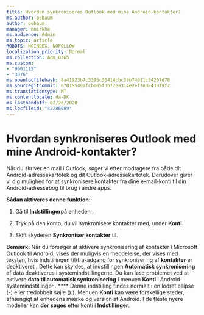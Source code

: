 ```yaml
---
title: Hvordan synkroniseres Outlook med mine Android-kontakter?
ms.author: pebaum
author: pebaum
manager: mnirkhe
ms.audience: Admin
ms.topic: article
ROBOTS: NOINDEX, NOFOLLOW
localization_priority: Normal
ms.collection: Adm_O365
ms.custom:
- "9001115"
- "3076"
ms.openlocfilehash: 8a41923b7c3395c30414cbc39b74011c54267d78
ms.sourcegitcommit: 67015549afcbe05f3b77ea314e2ef7e0e439f9f2
ms.translationtype: MT
ms.contentlocale: da-DK
ms.lasthandoff: 02/26/2020
ms.locfileid: "42286089"
---
```

# <a name="how-does-outlook-sync-with-my-android-contacts"></a>Hvordan synkroniseres Outlook med mine Android-kontakter?

Når du skriver en mail i Outlook, søger vi efter modtagere fra både dit Android-adressekartotek og dit Outlook-adressekartotek. Derudover giver vi dig mulighed for at synkronisere kontakter fra dine e-mail-konti til din Android-adressebog til brug i andre apps. 
 
**Sådan aktiveres denne funktion:**
 
1. Gå til **Indstillinger**på enheden .

2. Tryk på den konto, du vil synkronisere kontakter med, under **Konti.**

3. Skift skyderen **Synkroniser kontakter** til.
 
**Bemærk:** Når du forsøger at aktivere synkronisering af kontakter i Microsoft Outlook til Android, vises der muligvis en meddelelse, der vises med teksten, hvis indstillingen til/fra-adgang for synkronisering af **kontakter** er deaktiveret *.* Dette kan skyldes, at indstillingen **Automatisk synkronisering** af data deaktiveres i systemindstillingerne. Du kan løse problemet ved at aktivere **data til automatisk synkronisering** i menuen **Konti** i Android-systemindstillinger . **** Denne indstilling findes normalt i en lodret ellipse (-) eller tredobbelt søjle ().). Menuen **Konti** kan være forskellige steder, afhængigt af enhedens mærke og version af Android. I de fleste nyere modeller kan **der søges** efter konti i **Indstillinger**.